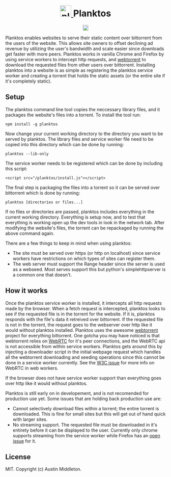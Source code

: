 <h1 align="center">
  <a href="https://xuset.github.io/planktos/">
    <img src="https://xuset.github.io/planktos/planktos-logo.png" width="35" alt="planktos">
  </a>
  Planktos
</h1>
<p align="center">
   <a href="https://www.npmjs.com/package/planktos">
     <img src="https://badge.fury.io/js/planktos.svg" alt="npm version" height="18">
   </a>
</p>

Planktos enables websites to serve their static content over bittorrent from the users of the website. This allows site owners to offset declining ad revenue by utilizing the user's bandwidth and scale easier since downloads get faster with more peers. Planktos works in vanilla Chrome and Firefox by using service workers to intercept http requests, and [webtorrent](https://webtorrent.io/) to download the requested files from other users over bittorrent. Installing planktos into a website is as simple as registering the planktos service worker and creating a torrent that holds the static assets (or the entire site if it's completely static).

## Setup

The planktos command line tool copies the neccessary library files, and it packages the website's files into a torrent. To install the tool run: 

`npm install -g planktos`

Now change your current working directory to the directory you want to be served by planktos. The library files and service worker file need to be copied into this directory which can be done by running:

`planktos --lib-only`

The service worker needs to be registered which can be done by including this script:

`<script src="/planktos/install.js"></script>`

The final step is packaging the files into a torrent so it can be served over bittorrent which is done by running:

`planktos [directories or files...]`

If no files or directories are passed, planktos includes everything in the current working directory. Everything is setup now, and to test that everything is working open up the dev tools in look in the network tab. After modifying the website's files, the torrent can be repackaged by running the above command again.

There are a few things to keep in mind when using planktos:
 * The site must be served over https (or http on localhost) since service workers have restrictions on which types of sites can register them.
 * The web server must support the Range header since the server is used as a webseed. Most serves support this but python's simplehttpserver is a common one that doesn't.

## How it works

Once the planktos service worker is installed, it intercepts all http requests made by the browser. When a fetch request is intercepted, planktos looks to see if the requested file is in the torrent for the website. If it is, planktos responds with the file's data it retreived over bittorrent. If the requested file is not in the torrent, the request goes to the webserver over http like it would without planktos installed. Planktos uses the awesome [webtorrent](https://github.com/feross/webtorrent) project for everything bittorrent. One gotcha you may have noticed is that webtorrent relies on [WebRTC](https://developer.mozilla.org/en-US/docs/Web/API/WebRTC_API) for it's peer connections, and the WebRTC api is not accessible from within service workers. Planktos gets around this by injecting a downloader script in the initial webpage request which handles all the webtorrent downloading and seeding operations since this cannot be done in a service worker currently. See the [W3C issue](https://github.com/w3c/webrtc-pc/issues/230) for more info on WebRTC in web workers.

If the browser does not have service worker support than everything goes over http like it would without planktos.

Planktos is still early on in developement, and is not recomended for production use yet. Some issues that are holding back production use are:
 * Cannot selectively download files within a torrent; the entire torrent is downloaded. This is fine for small sites but this will get out of hand quick with larger sites.
 * No streaming support. The requested file must be downloaded in it's entirety before it can be displayed to the user. Currently only chrome supports streaming from the service worker while Firefox has an [open issue](https://bugzilla.mozilla.org/show_bug.cgi?id=1128959) for it.

## License

MIT. Copyright (c) Austin Middleton.

